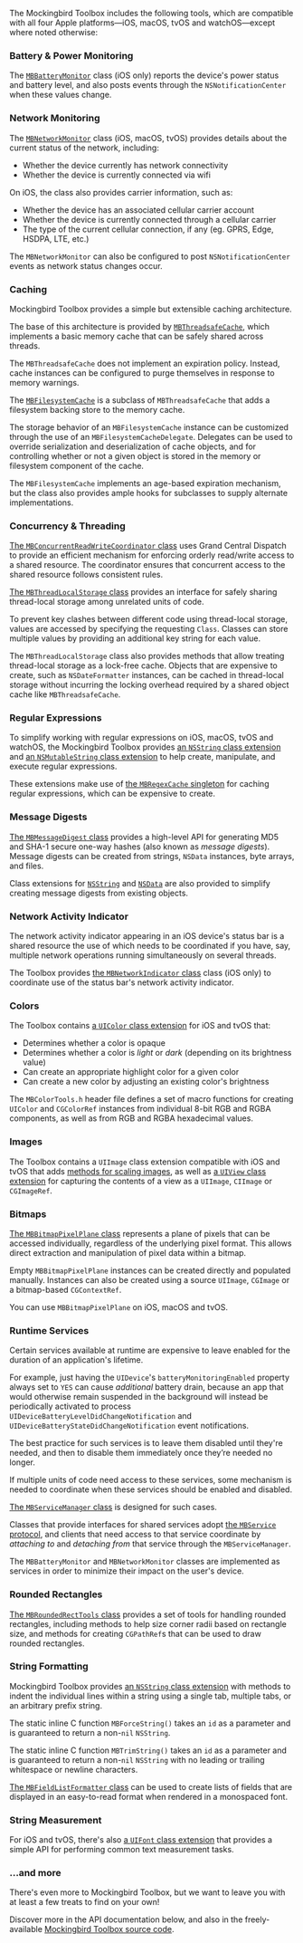 The Mockingbird Toolbox includes the following tools, which are compatible with all four Apple platforms—iOS, macOS, tvOS and watchOS—except where noted otherwise:


### Battery & Power Monitoring

The [`MBBatteryMonitor`](https://rawgit.com/emaloney/MBToolbox/master/Documentation/API/Classes/MBBatteryMonitor.html) class (iOS only) reports the device's power status and battery level, and also posts events through the `NSNotificationCenter` when these values change.


### Network Monitoring

The [`MBNetworkMonitor`](https://rawgit.com/emaloney/MBToolbox/master/Documentation/API/Classes/MBNetworkMonitor.html) class (iOS, macOS, tvOS) provides details about the current status of the network, including:

* Whether the device currently has network connectivity
* Whether the device is currently connected via wifi

On iOS, the class also provides carrier information, such as:

* Whether the device has an associated cellular carrier account
* Whether the device is currently connected through a cellular carrier
* The type of the current cellular connection, if any (eg. GPRS, Edge, HSDPA, LTE, etc.)

The `MBNetworkMonitor` can also be configured to post `NSNotificationCenter` events as network status changes occur.


### Caching

Mockingbird Toolbox provides a simple but extensible caching architecture.

The base of this architecture is provided by [`MBThreadsafeCache`](https://rawgit.com/emaloney/MBToolbox/master/Documentation/API/Classes/MBThreadsafeCache.html), which implements a basic memory cache that can be safely shared across threads.

The `MBThreadsafeCache` does not implement an expiration policy. Instead, cache instances can be configured to purge themselves in response to memory warnings.

The [`MBFilesystemCache`](https://rawgit.com/emaloney/MBToolbox/master/Documentation/API/Classes/MBFilesystemCache.html) is a subclass of `MBThreadsafeCache` that adds a filesystem backing store to the memory cache.

The storage behavior of an `MBFilesystemCache` instance can be customized through the use of an `MBFilesystemCacheDelegate`. Delegates can be used to override serialization and deserialization of cache objects, and for controlling whether or not a given object is stored in the memory or filesystem component of the cache.

The `MBFilesystemCache` implements an age-based expiration mechanism, but the class also provides ample hooks for subclasses to supply alternate implementations.


### Concurrency & Threading

[The `MBConcurrentReadWriteCoordinator` class](https://rawgit.com/emaloney/MBToolbox/master/Documentation/API/Classes/MBConcurrentReadWriteCoordinator.html) uses Grand Central Dispatch to provide an efficient mechanism for enforcing orderly read/write access to a shared resource. The coordinator ensures that concurrent access to the shared resource follows consistent rules.

[The `MBThreadLocalStorage` class](https://rawgit.com/emaloney/MBToolbox/master/Documentation/API/Classes/MBThreadLocalStorage.html) provides an interface for safely sharing thread-local storage among unrelated units of code.

To prevent key clashes between different code using thread-local storage, values are accessed by specifying the requesting `Class`. Classes can store multiple values by providing an additional key string for each value.

The `MBThreadLocalStorage` class also provides methods that allow treating thread-local storage as a lock-free cache. Objects that are expensive to create, such as `NSDateFormatter` instances, can be cached in thread-local storage without incurring the locking overhead required by a shared object cache like `MBThreadsafeCache`.


### Regular Expressions

To simplify working with regular expressions on iOS, macOS, tvOS and watchOS, the Mockingbird Toolbox provides [an `NSString` class extension](https://rawgit.com/emaloney/MBToolbox/master/Documentation/API/Categories/NSString+MBRegex.html) and [an `NSMutableString` class extension](https://rawgit.com/emaloney/MBToolbox/master/Documentation/API/Categories/NSMutableString+MBRegex.html) to help create, manipulate, and execute regular expressions.

These extensions make use of [the `MBRegexCache` singleton](https://rawgit.com/emaloney/MBToolbox/master/Documentation/API/Classes/MBRegexCache.html) for caching regular expressions, which can be expensive to create.


### Message Digests

[The `MBMessageDigest` class](https://rawgit.com/emaloney/MBToolbox/master/Documentation/API/Classes/MBMessageDigest.html) provides a high-level API for generating MD5 and SHA-1 secure one-way hashes (also known as *message digests*). Message digests can be created from strings, `NSData` instances, byte arrays, and files.

Class extensions for [`NSString`](https://rawgit.com/emaloney/MBToolbox/master/Documentation/API/Categories/NSString+MBMessageDigest.html) and [`NSData`](https://rawgit.com/emaloney/MBToolbox/master/Documentation/API/Categories/NSData+MBMessageDigest.html) are also provided to simplify creating message digests from existing objects.


### Network Activity Indicator

The network activity indicator appearing in an iOS device's status bar is a shared resource the use of which needs to be coordinated if you have, say, multiple network operations running simultaneously on several threads.

The Toolbox provides [the `MBNetworkIndicator` class](https://rawgit.com/emaloney/MBToolbox/master/Documentation/API/Classes/MBNetworkIndicator.html) class (iOS only) to coordinate use of the status bar's network activity indicator.


### Colors

The Toolbox contains [a `UIColor` class extension](https://rawgit.com/emaloney/MBToolbox/master/Documentation/API/Categories/UIColor+MBToolbox.html) for iOS and tvOS that:

- Determines whether a color is opaque
- Determines whether a color is *light* or *dark* (depending on its brightness value)
- Can create an appropriate highlight color for a given color
- Can create a new color by adjusting an existing color's brightness

The `MBColorTools.h` header file defines a set of macro functions for creating `UIColor` and `CGColorRef` instances from individual 8-bit RGB and RGBA components, as well as from RGB and RGBA hexadecimal values.


### Images

The Toolbox contains a `UIImage` class extension compatible with iOS and tvOS that adds [methods for scaling images](https://rawgit.com/emaloney/MBToolbox/master/Documentation/API/Categories/UIImage+MBImageScaling.html), as well as [a `UIView` class extension](https://rawgit.com/emaloney/MBToolbox/master/Documentation/API/UIView+MBSnapshotImage.html) for capturing the contents of a view as a `UIImage`, `CIImage` or `CGImageRef`.


### Bitmaps

[The `MBBitmapPixelPlane` class](https://rawgit.com/emaloney/MBToolbox/master/Documentation/API/Classes/MBBitmapPixelPlane.html) represents a plane of pixels that can be accessed individually, regardless of the underlying pixel format. This allows direct extraction and manipulation of pixel data within a bitmap.

Empty `MBBitmapPixelPlane` instances can be created directly and populated manually. Instances can also be created using a source `UIImage`, `CGImage` or a bitmap-based `CGContextRef`.

You can use `MBBitmapPixelPlane` on iOS, macOS and tvOS.


### Runtime Services

Certain services available at runtime are expensive to leave enabled for the duration of an application's lifetime.

For example, just having the `UIDevice`'s `batteryMonitoringEnabled` property always set to `YES` can cause *additional* battery drain, because an app that would otherwise remain suspended in the background will instead be periodically activated to process `UIDeviceBatteryLevelDidChangeNotification` and `UIDeviceBatteryStateDidChangeNotification` event notifications.

The best practice for such services is to leave them disabled until they're needed, and then to disable them immediately once they’re needed no longer.

If multiple units of code need access to these services, some mechanism is needed to coordinate when these services should be enabled and disabled. 

[The `MBServiceManager` class](https://rawgit.com/emaloney/MBToolbox/master/Documentation/API/Classes/MBServiceManager.html) is designed for such cases.

Classes that provide interfaces for shared services adopt [the `MBService` protocol](https://rawgit.com/emaloney/MBToolbox/master/Documentation/API/Protocols/MBService.html), and clients that need access to that service coordinate by *attaching to* and *detaching from* that service through the `MBServiceManager`.

The `MBBatteryMonitor` and `MBNetworkMonitor` classes are implemented as services in order to minimize their impact on the user's device.


### Rounded Rectangles

[The `MBRoundedRectTools` class](https://rawgit.com/emaloney/MBToolbox/master/Documentation/API/Classes/MBRoundedRectTools.html) provides a set of tools for handling rounded rectangles, including methods to help size corner radii based on rectangle size, and methods for creating `CGPathRef`s that can be used to draw rounded rectangles.


### String Formatting

Mockingbird Toolbox provides [an `NSString` class extension](https://rawgit.com/emaloney/MBToolbox/master/Documentation/API/Categories/NSString+MBIndentation.html) with methods to indent the individual lines within a string using a single tab, multiple tabs, or an arbitrary prefix string.

The static inline C function `MBForceString()` takes an `id` as a parameter and is guaranteed to return a non-`nil` `NSString`.

The static inline C function `MBTrimString()` takes an `id` as a parameter and is guaranteed to return a non-`nil` `NSString` with no leading or trailing whitespace or newline characters.

[The `MBFieldListFormatter` class](https://rawgit.com/emaloney/MBToolbox/master/Documentation/API/Classes/MBFieldListFormatter.html) can be used to create lists of fields that are displayed in an easy-to-read format when rendered in a monospaced font.


### String Measurement

For iOS and tvOS, there's also [a `UIFont` class extension](https://rawgit.com/emaloney/MBToolbox/master/Documentation/API/Categories/UIFont+MBStringSizing.html) that provides a simple API for performing common text measurement tasks.


### ...and more

There's even more to Mockingbird Toolbox, but we want to leave you with at least a few treats to find on your own!

Discover more in the API documentation below, and also in the freely-available [Mockingbird Toolbox source code](https://github.com/emaloney/MBToolbox/).
